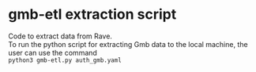 # gmb-etl extraction script
Code to extract data from Rave.<br/>
To run the python script for extracting Gmb data to the local machine, the user can use the command<br/>
```python3 gmb-etl.py auth_gmb.yaml```<br/>
